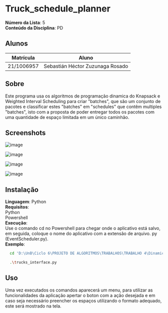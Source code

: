 # Truck_schedule_planner
**Número da Lista**: 5<br>
**Conteúdo da Disciplina**: PD<br>

## Alunos
|Matrícula | Aluno |
| -- | -- |
| 21/1006957  |  Sebastián Héctor Zuzunaga Rosado |

## Sobre 
Este programa usa os algoritmos de programação dinamica do Knapsack e Weighted Interval Scheduling para criar "batches", que são um conjunto de pacotes e classificar estes "batches" em "schedules" que contêm  multiples "batches", isto com a proposta de poder entregar todos os pacotes com uma quantidade de espaço limitada em um único caminhão.

## Screenshots
![image](https://github.com/projeto-de-algoritmos/PD_truck_scheduler/assets/98188828/dab4427b-4805-4897-8ec2-4858c233c847)

![image](https://github.com/projeto-de-algoritmos/PD_truck_scheduler/assets/98188828/eb0da972-bbce-41c6-b9d3-4e6c3dd11585)

![image](https://github.com/projeto-de-algoritmos/PD_truck_scheduler/assets/98188828/3f0e912f-791c-42b3-a20d-fdaf91683422)

![image](https://github.com/projeto-de-algoritmos/PD_truck_scheduler/assets/98188828/9b34ffe5-c192-4f93-8f8a-c0de1e24f7c2)

## Instalação 
**Linguagem**: Python<br>
**Requisitos**:<br>
Python<br>
Powershell<br>
**Execução**:<br>
Use o comando cd no Powershell para chegar onde o aplicativo está salvo, em seguida, coloque o nome do aplicativo com a extensão de arquivo. py (EventScheduler.py).<br>
**Exemplo**:<br>
```bash
  cd 'D:\UnB\Ciclo 6\PROJETO DE ALGORITMOS\TRABALHOS\TRABALHO 4\DinamicBatch'
```
```bash
  .\trucks_interface.py
```
## Uso 
Uma vez executados os comandos aparecerá um menu, para utilizar as funcionalidades da aplicação apertar o boton com a ação desejada e em caso seja necessário preencher os espaços utilizando o formato adequado, este será mostrado na tela.






